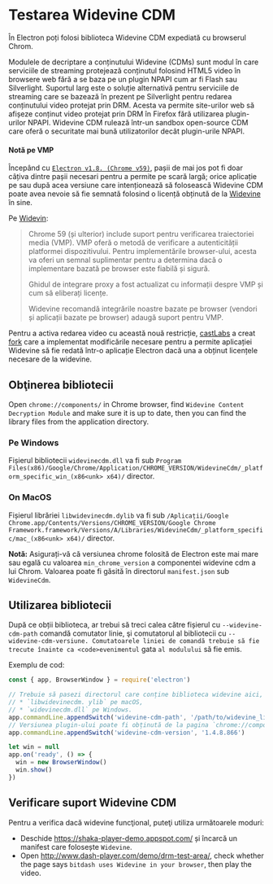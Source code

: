# Testarea Widevine CDM

În Electron poți folosi biblioteca Widevine CDM expediată cu browserul Chrom.

Modulele de decriptare a conținutului Widevine (CDMs) sunt modul în care serviciile de streaming protejează conținutul folosind HTML5 video în browsere web fără a se baza pe un plugin NPAPI cum ar fi Flash sau Silverlight. Suportul larg este o soluție alternativă pentru serviciile de streaming care se bazează în prezent pe Silverlight pentru redarea conținutului video protejat prin DRM. Acesta va permite site-urilor web să afișeze conținut video protejat prin DRM în Firefox fără utilizarea plugin-urilor NPAPI. Widevine CDM rulează într-un sandbox open-source CDM care oferă o securitate mai bună utilizatorilor decât plugin-urile NPAPI.

#### Notă pe VMP

Începând cu [`Electron v1.8. (Chrome v59)`](https://electronjs.org/releases#1.8.1), pașii de mai jos pot fi doar câțiva dintre pașii necesari pentru a permite pe scară largă; orice aplicație pe sau după acea versiune care intenționează să folosească Widevine CDM poate avea nevoie să fie semnată folosind o licență obținută de la [Widevine](https://www.widevine.com/) în sine.

Pe [Widevin](https://www.widevine.com/):

> Chrome 59 (și ulterior) include suport pentru verificarea traiectoriei media (VMP). VMP oferă o metodă de verificare a autenticității platformei dispozitivului. Pentru implementările browser-ului, acesta va oferi un semnal suplimentar pentru a determina dacă o implementare bazată pe browser este fiabilă și sigură.
> 
> Ghidul de integrare proxy a fost actualizat cu informații despre VMP și cum să eliberați licențe.
> 
> Widevine recomandă integrările noastre bazate pe browser (vendori și aplicații bazate pe browser) adaugă suport pentru VMP.

Pentru a activa redarea video cu această nouă restricție, [castLabs](https://castlabs.com/open-source/downstream/) a creat [fork](https://github.com/castlabs/electron-releases) care a implementat modificările necesare pentru a permite aplicației Widevine să fie redată într-o aplicație Electron dacă una a obținut licențele necesare de la widevine.

## Obţinerea bibliotecii

Open `chrome://components/` in Chrome browser, find `Widevine Content Decryption Module` and make sure it is up to date, then you can find the library files from the application directory.

### Pe Windows

Fișierul bibliotecii `widevinecdm.dll` va fi sub `Program Files(x86)/Google/Chrome/Application/CHROME_VERSION/WidevineCdm/_platform_specific_win_(x86<unk> x64)/` director.

### On MacOS

Fișierul librăriei `libwidevinecdm.dylib` va fi sub `/Aplicații/Google Chrome.app/Contents/Versions/CHROME_VERSION/Google Chrome Framework.framework/Versions/A/Libraries/WidevineCdm/_platform_specific/mac_(x86<unk> x64)/` director.

**Notă:** Asigurați-vă că versiunea chrome folosită de Electron este mai mare sau egală cu valoarea `min_chrome_version` a componentei widevine cdm a lui Chrom. Valoarea poate fi găsită în directorul `manifest.json` sub `WidevineCdm`.

## Utilizarea bibliotecii

După ce obții biblioteca, ar trebui să treci calea către fișierul cu `--widevine-cdm-path` comandă comutator linie, şi comutatorul</code> al bibliotecii cu `--widevine-cdm-versiune. Comutatoarele liniei de comandă trebuie să fie
trecute înainte ca <code>evenimentul` gata `al modulului` să fie emis.

Exemplu de cod:

```javascript
const { app, BrowserWindow } = require('electron')

// Trebuie să pasezi directorul care conține biblioteca widevine aici, este
// * `libwidevinecdm. ylib` pe macOS,
// * `widevinecdm.dll` pe Windows.
app.commandLine.appendSwitch('widevine-cdm-path', '/path/to/widevine_library')
// Versiunea plugin-ului poate fi obținută de la pagina `chrome://components` din Chrome.
app.commandLine.appendSwitch('widevine-cdm-version', '1.4.8.866')

let win = null
app.on('ready', () => {
  win = new BrowserWindow()
  win.show()
})
```

## Verificare suport Widevine CDM

Pentru a verifica dacă widevine funcţional, puteţi utiliza următoarele moduri:

* Deschide https://shaka-player-demo.appspot.com/ și încarcă un manifest care folosește `Widevine`.
* Open http://www.dash-player.com/demo/drm-test-area/, check whether the page says `bitdash uses Widevine in your browser`, then play the video.
